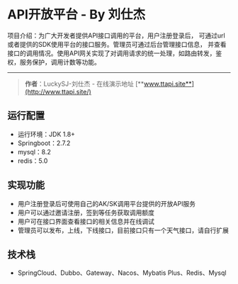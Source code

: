 # API开放平台 - By 刘仕杰

项目介绍：为广大开发者提供API接口调用的平台，用户注册登录后，
可通过url或者提供的SDK使用平台的接口服务。管理员可通过后台管理接口信息，
并查看接口的调用情况。使用API网关实现了对调用请求的统一处理，如路由转发，鉴权，服务保护，调用计数等功能。

---

>**作者**：LuckySJ-刘仕杰 - 在线演示地址 [**www.ttapi.site**](http://www.ttapi.site/)

## 运行配置

- 运行环境：JDK 1.8+
- Springboot：2.7.2
- mysql：8.2
- redis：5.0

## 实现功能

- 用户注册登录后可使用自己的AK/SK调用平台提供的开放API服务
- 用户可以通过邀请注册，签到等任务获取调用额度
- 用户可在接口界面查看接口的相关信息并在线调试
- 管理员可以发布，上线，下线接口，目前接口只有一个天气接口，请自行扩展

## 技术栈

- SpringCloud、Dubbo、Gateway、Nacos、Mybatis Plus、Redis、Mysql


